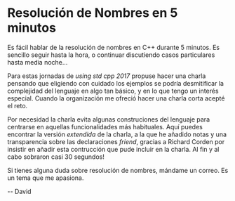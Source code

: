 # Resolución de Nombres en 5 minutos

Es fácil hablar de la resolución de nombres en C++ durante 5 minutos.  Es
sencillo seguir hasta la hora, o continuar discutiendo casos particulares hasta
media noche...

Para estas jornadas de *using std cpp 2017* propuse hacer una charla pensando
que eligiendo con cuidado los ejemplos se podría desmitificar la complejidad
del lenguaje en algo tan básico, y en lo que tengo un interés especial.  Cuando
la organización me ofreció hacer una charla corta acepté el reto.

Por necesidad la charla evita algunas construciones del lenguaje para centrarse
en aquellas funcionalidades más habituales.  Aquí puedes encontrar la versión
*extendida* de la charla, a la que he añadido notas y una transparencia sobre
las declaraciones *friend*, gracias a Richard Corden por insistir en añadir
esta contrucción que pude incluir en la charla.  Al fin y al cabo sobraron
casi 30 segundos!

Si tienes alguna duda sobre resolución de nombres, mándame un correo. Es un
tema que me apasiona.

-- David
